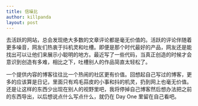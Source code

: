 ```yaml
---
title: 信噪比
author: killpanda
layout: post
---
```

去活跃的网站，总会发现绝大多数的文章评论都是毫无价值的。活跃的评论伴随着更多噪音，网友们热衷于抖机灵和吐槽。即便是那个时代最好的产品，网友还是能找出可以让他们来展示小聪明的地方。最近写了一些代码，当真正创造的时候才会意识到创造有多难，相比之下，吐槽别人的作品简直太轻松了。

一个提供内容的博客往往比一个热闹的社区更有价值。回想起自己写过的博客，更多的应该算是日记，里面只有鸡毛蒜皮的小事和抖的机灵，扔到网上也毫无价值。还是让这样的东西少出现在别人的视野里吧，我将停掉自己博客然后想办法把之前的东西导出，以后想说点什么写点什么，就仍在 Day One 里留在自己看吧。
